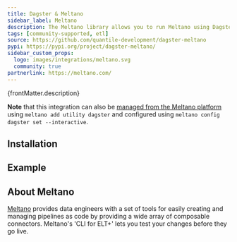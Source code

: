 ```yaml
---
title: Dagster & Meltano
sidebar_label: Meltano
description: The Meltano library allows you to run Meltano using Dagster. Design and configure ingestion jobs using the popular Singer specification.
tags: [community-supported, etl]
source: https://github.com/quantile-development/dagster-meltano
pypi: https://pypi.org/project/dagster-meltano/
sidebar_custom_props:
  logo: images/integrations/meltano.svg
  community: true
partnerlink: https://meltano.com/
---
```


<p>{frontMatter.description}</p>

**Note** that this integration can also be [managed from the Meltano platform](https://hub.meltano.com/utilities/dagster/) using `meltano add utility dagster` and configured using `meltano config dagster set --interactive`.

## Installation

<PackageInstallInstructions packageName="dagster-meltano" />

## Example

<CodeExample path="docs_snippets/docs_snippets/integrations/meltano.py" language="python" />

## About Meltano

[Meltano](https://meltano.com/) provides data engineers with a set of tools for easily creating and managing pipelines as code by providing a wide array of composable connectors. Meltano's 'CLI for ELT+' lets you test your changes before they go live.
